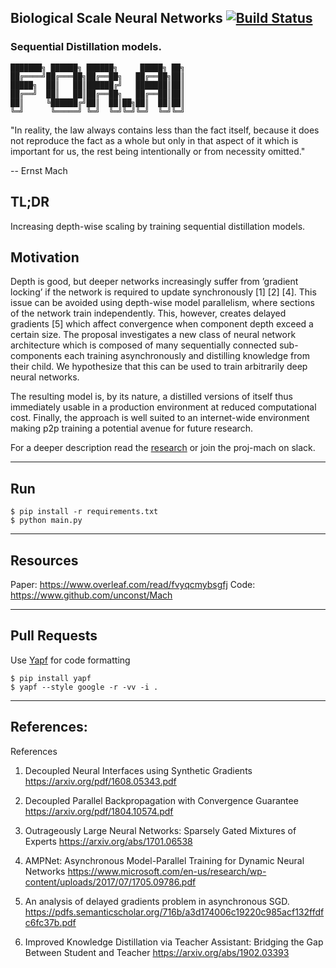 
## Biological Scale Neural Networks [![Build Status](https://travis-ci.com/unconst/MACH.svg?branch=master)](https://travis-ci.com/unconst/MACH)
### Sequential Distillation models.

```
███████╗ ██████╗ ██████╗     █████╗ ██╗
██╔════╝██╔═══██╗██╔══██╗   ██╔══██╗██║
█████╗  ██║   ██║██████╔╝   ███████║██║
██╔══╝  ██║   ██║██╔══██╗   ██╔══██║██║
██║     ╚██████╔╝██║  ██║██╗██║  ██║██║
╚═╝      ╚═════╝ ╚═╝  ╚═╝╚═╝╚═╝  ╚═╝╚═╝
```

"In reality, the law always contains less than the fact itself, because it does not reproduce the fact as a whole but only in that aspect of it which is important for us, the rest being intentionally or from necessity omitted."

-- Ernst Mach

## TL;DR
Increasing depth-wise scaling by training sequential distillation models.


## Motivation

Depth is good, but deeper networks increasingly suffer from ’gradient locking’  if  the  network  is  required to update synchronously [1] [2] [4]. This issue can be avoided using depth-wise model parallelism, where sections of the network train independently. This, however, creates delayed  gradients [5] which affect convergence when component depth exceed a certain size. The proposal investigates a new class of neural network architecture which is composed of many sequentially connected sub-components each training asynchronously and distilling knowledge from their child. We hypothesize that this can be used to train arbitrarily deep neural networks. 

The resulting model is, by its nature, a distilled versions of itself thus immediately usable in a production environment at reduced computational cost. Finally, the approach is well suited to an internet-wide environment making p2p training a potential avenue for future research.   
 

For a deeper description read the [research](https://www.overleaf.com/read/fvyqcmybsgfj) or join the proj-mach on slack.

---

## Run

```
$ pip install -r requirements.txt
$ python main.py
```
---

## Resources

Paper: https://www.overleaf.com/read/fvyqcmybsgfj
Code: https://www.github.com/unconst/Mach 

---
## Pull Requests

Use [Yapf](https://github.com/google/yapf) for code formatting
```
$ pip install yapf
$ yapf --style google -r -vv -i .
```

---

## References:

References
1.	Decoupled Neural Interfaces using Synthetic Gradients
https://arxiv.org/pdf/1608.05343.pdf

2.	Decoupled Parallel Backpropagation with Convergence Guarantee
https://arxiv.org/pdf/1804.10574.pdf

3.	 Outrageously Large Neural Networks: Sparsely Gated Mixtures of Experts
https://arxiv.org/abs/1701.06538

4.	AMPNet: Asynchronous Model-Parallel Training for Dynamic Neural Networks https://www.microsoft.com/en-us/research/wp-content/uploads/2017/07/1705.09786.pdf

5.	An analysis of delayed gradients problem in asynchronous SGD. https://pdfs.semanticscholar.org/716b/a3d174006c19220c985acf132ffdfc6fc37b.pdf

6. Improved Knowledge Distillation via Teacher Assistant: Bridging the Gap Between Student and Teacher
https://arxiv.org/abs/1902.03393
